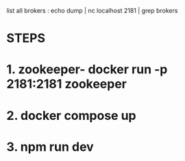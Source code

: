 list all brokers : echo dump | nc localhost 2181 | grep brokers

# STEPS

# 1. zookeeper- docker run -p 2181:2181 zookeeper
# 2. docker compose up
# 3. npm run dev